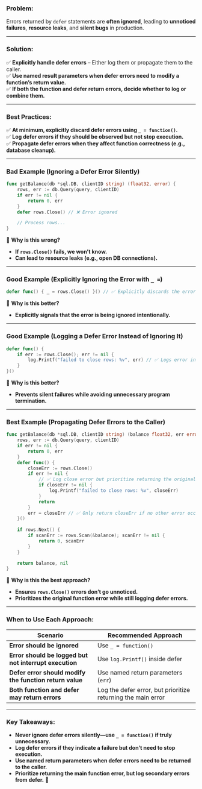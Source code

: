 ### **Problem:**

Errors returned by `defer` statements are **often ignored**, leading to **unnoticed failures**, **resource leaks**, and **silent bugs** in production.

---

### **Solution:**

✅ **Explicitly handle defer errors** – Either log them or propagate them to the caller.  
✅ **Use named result parameters when defer errors need to modify a function’s return value.**  
✅ **If both the function and defer return errors, decide whether to log or combine them.**

---

### **Best Practices:**

✅ **At minimum, explicitly discard defer errors using `_ = function()`.**  
✅ **Log defer errors if they should be observed but not stop execution.**  
✅ **Propagate defer errors when they affect function correctness (e.g., database cleanup).**

---

### **Bad Example (Ignoring a Defer Error Silently)**

```go
func getBalance(db *sql.DB, clientID string) (float32, error) {
	rows, err := db.Query(query, clientID)
	if err != nil {
		return 0, err
	}
	defer rows.Close() // ❌ Error ignored

	// Process rows...
}
```

🔴 **Why is this wrong?**

- **If `rows.Close()` fails, we won’t know.**
- **Can lead to resource leaks (e.g., open DB connections).**

---

### **Good Example (Explicitly Ignoring the Error with `_ =`)**

```go
defer func() { _ = rows.Close() }() // ✅ Explicitly discards the error
```

🔵 **Why is this better?**

- **Explicitly signals that the error is being ignored intentionally.**

---

### **Good Example (Logging a Defer Error Instead of Ignoring It)**

```go
defer func() {
	if err := rows.Close(); err != nil {
		log.Printf("failed to close rows: %v", err) // ✅ Logs error instead of discarding it
	}
}()
```

🔵 **Why is this better?**

- **Prevents silent failures while avoiding unnecessary program termination.**

---

### **Best Example (Propagating Defer Errors to the Caller)**

```go
func getBalance(db *sql.DB, clientID string) (balance float32, err error) {
	rows, err := db.Query(query, clientID)
	if err != nil {
		return 0, err
	}
	defer func() {
		closeErr := rows.Close()
		if err != nil {
			// ✅ Log close error but prioritize returning the original error
			if closeErr != nil {
				log.Printf("failed to close rows: %v", closeErr)
			}
			return
		}
		err = closeErr // ✅ Only return closeErr if no other error occurred
	}()
	
	if rows.Next() {
		if scanErr := rows.Scan(&balance); scanErr != nil {
			return 0, scanErr
		}
	}

	return balance, nil
}
```

🔵 **Why is this the best approach?**

- **Ensures `rows.Close()` errors don’t go unnoticed.**
- **Prioritizes the original function error while still logging defer errors.**

---

### **When to Use Each Approach:**

|**Scenario**|**Recommended Approach**|
|---|---|
|**Error should be ignored**|Use `_ = function()`|
|**Error should be logged but not interrupt execution**|Use `log.Printf()` inside defer|
|**Defer error should modify the function return value**|Use named return parameters (`err`)|
|**Both function and defer may return errors**|Log the defer error, but prioritize returning the main error|

---

### **Key Takeaways:**

- **Never ignore defer errors silently—use `_ = function()` if truly unnecessary.**
- **Log defer errors if they indicate a failure but don’t need to stop execution.**
- **Use named return parameters when defer errors need to be returned to the caller.**
- **Prioritize returning the main function error, but log secondary errors from defer.** 🚀